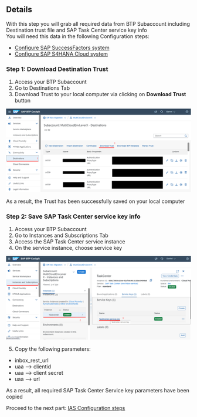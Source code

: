 ## Details

With this step you will grab all required data from BTP Subaccount including Destination trust file and SAP Task Center service key info  
You will need this data in the following Configuration steps:

- [Configure SAP SuccessFactors system](https://github.com/Sereg20/Task_Center/blob/master/SF_config/README.md)
- [Configure SAP S4HANA Cloud system](https://github.com/Sereg20/Task_Center/blob/master/S4HANA_Cloud_config/README.md)


### Step 1: Download Destination Trust

1. Access your BTP Subaccount
2. Go to Destinations Tab
3. Download Trust to your local computer via clicking on **Download Trust** button

![Download trust](./Images/1.3.1.png "Download trust")


As a result, the Trust has been successfully saved on your local computer


### Step 2: Save SAP Task Center service key info 

1. Access your BTP Subaccount
2. Go to Instances and Subscriptions Tab
3. Access the SAP Task Center service instance
4. On the service instance, choose service key

![Service Key](./Images/2.4.1.png "Service Key")

5. Copy the following parameters:

- inbox_rest_url
- uaa –> clientid
- uaa –> client secret
- uaa –> url

As a result, all required SAP Task Center Service key parameters have been copied

Proceed to the next part: [IAS Configuration steps](https://github.com/Sereg20/Task_Center/blob/master/IAS_config/README.md)
